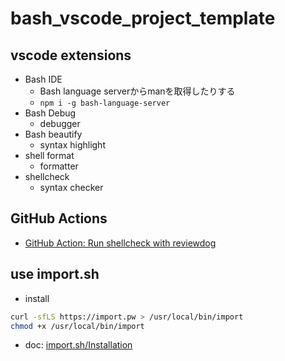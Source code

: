 # bash_vscode_project_template

## vscode extensions

- Bash IDE
  - Bash language serverからmanを取得したりする
  - `npm i -g bash-language-server`
- Bash Debug
  - debugger
- Bash beautify
  - syntax highlight
- shell format
  - formatter
- shellcheck
  - syntax checker

## GitHub Actions

- [GitHub Action: Run shellcheck with reviewdog](https://github.com/reviewdog/action-shellcheck)

## use import.sh

- install

```bash
curl -sfLS https://import.pw > /usr/local/bin/import
chmod +x /usr/local/bin/import
```

- doc: [import.sh/Installation](https://import.pw/importpw/import/docs/install.md)